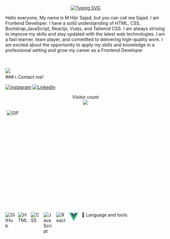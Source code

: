 
<p align="center"><a href="https://git.io/typing-svg"><img src="https://readme-typing-svg.herokuapp.com?font=Fira+Code&pause=1000&color=F71CF2&center=true&vCenter=true&width=435&lines=Front-end+Developer;Welcome+to+my+github+profile" alt="Typing SVG" /></a>
</p>


 
 <p>
 Hello everyone, My name is M Hijir Sajad, but you can call me Sajad. I am Frontend Developer. I have a solid understanding of HTML, CSS, Bootstrap,JavaScript, Reactjs, Vuejs, and Tailwind CSS. I am always striving to improve my skills and stay updated with the latest web technologies. I am a fast learner, team player, and committed to delivering high-quality work. I am excited about the opportunity to apply my skills and knowledge in a professional setting and grow my career as a Frontend Developer
 </p>
 <br />
 <br />
 <div>
  <div align="left">
  <img  src="https://www.codewars.com/users/Jirjatss/badges/small" />
   <br />
  ### 📞 Contact me!

   [![instagram](https://img.shields.io/badge/Instagram-purple?style=flat-square&logo=instagram&logoColor=white)](https://www.instagram.com/jirjatss/)
   [![LinkedIn](https://img.shields.io/badge/linkedin-blue?style=flat-square&logo=linkedin&logoColor=white)](https://www.linkedin.com/in/hijir-sajad-363756247/)

  <p align="center"> 
  Visitor count<br>
  <img src="https://profile-counter.glitch.me/jirjatss/count.svg" />
 
 </div>
 <div>
  <img align="right" alt="GIF" src="https://github.com/abhisheknaiidu/abhisheknaiidu/blob/master/code.gif?raw=true" width="500" height="320" />
 </div>
 </div
 
 
### 🧰 Language and tools

<img  align="left"  alt="GitHub"  width="30px"  style="padding-right:10px;"  src="https://cdn.jsdelivr.net/gh/devicons/devicon/icons/github/github-original.svg" />

<img  align="left"  alt="HTML"  width="30px"  style="padding-right:10px;"  src="https://cdn.jsdelivr.net/gh/devicons/devicon/icons/html5/html5-plain.svg" />

<img  align="left"  alt="CSS"  width="30px"  style="padding-right:10px;"  src="https://cdn.jsdelivr.net/gh/devicons/devicon/icons/css3/css3-plain.svg" />

<img  align="left"  alt="JavaScript"  width="30px"  style="padding-right:10px;"  src="https://cdn.jsdelivr.net/gh/devicons/devicon/icons/javascript/javascript-plain.svg" />

<img  align="left"  alt="React"  width="30px"  style="padding-right:10px;"  src="https://cdn.jsdelivr.net/gh/devicons/devicon/icons/react/react-original.svg" />

<img  align="left"  alt="Vue"  width="30px"  style="padding-right:10px;"  src="https://github.com/devicons/devicon/blob/master/icons/vuejs/vuejs-original.svg" />

<br />
<br/>


